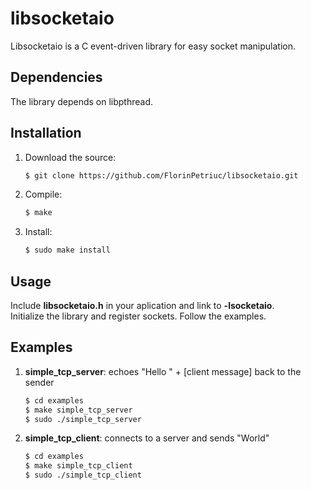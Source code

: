 # libsocketaio

Libsocketaio is a C event-driven library for easy socket manipulation.

## Dependencies

The library depends on libpthread.

## Installation

1. Download the source:<br />
	```bash
	$ git clone https://github.com/FlorinPetriuc/libsocketaio.git
	```
	
2. Compile:<br />
	```bash
	$ make
	```
	
3. Install:<br />
	```bash
	$ sudo make install
	```
	
## Usage

Include <b>libsocketaio.h</b> in your aplication and link to <b>-lsocketaio</b>.</br>
Initialize the library and register sockets. Follow the examples.

## Examples

1. <b>simple_tcp_server</b>: echoes "Hello " + [client message] back to the sender

	```bash
	$ cd examples
	$ make simple_tcp_server
	$ sudo ./simple_tcp_server
	```

1. <b>simple_tcp_client</b>: connects to a server and sends "World"

	```bash
	$ cd examples
	$ make simple_tcp_client
	$ sudo ./simple_tcp_client
	```